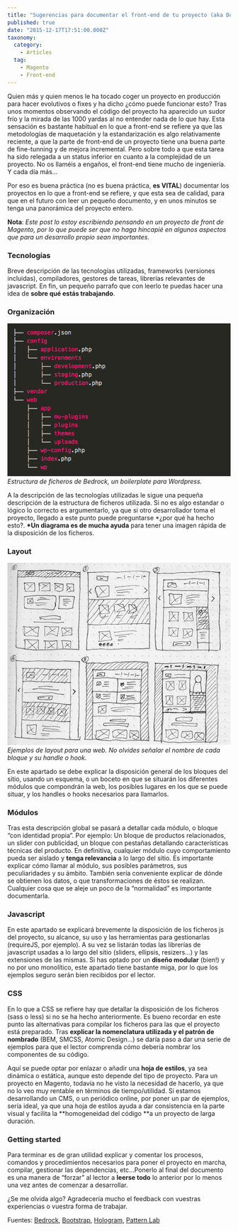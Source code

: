 ```yaml
---
title: "Sugerencias para documentar el front-end de tu proyecto (aka Documentad Malditos!)"
published: true
date: "2015-12-17T17:51:00.000Z"
taxonomy:
  category:
    - Articles
  tag:
    - Magento
    - Front-end
---
```


Quien más y quien menos le ha tocado coger un proyecto en producción para hacer evolutivos o fixes y ha dicho ¿cómo puede funcionar esto? Tras unos momentos observando el código del proyecto ha aparecido un sudor frío y la mirada de las 1000 yardas al no entender nada de lo que hay. Esta sensación es bastante habitual en lo que a front-end se refiere ya que las metodologías de maquetación y la estandarización es algo relativamente reciente, a que la parte de front-end de un proyecto tiene una buena parte de fine-tunning y de mejora incremental. Pero sobre todo a que esta tarea ha sido relegada a un status inferior en cuanto a la complejidad de un proyecto. No os llaméis a engaños, el front-end tiene mucho de ingeniería. Y cada día más…

Por eso es buena práctica (no es buena práctica, **es VITAL**) documentar los proyectos en lo que a front-end se refiere, y que esta sea de calidad, para que en el futuro con leer un pequeño documento, y en unos minutos se tenga una panorámica del proyecto entero.

**Nota**: _Este post lo estoy escribiendo pensando en un proyecto de front de Magento, por lo que puede ser que no haga hincapié en algunos aspectos que para un desarrollo propio sean importantes._

### Tecnologías

Breve descripción de las tecnologías utilizadas, frameworks (versiones incluidas), compiladores, gestores de tareas, librerías relevantes de javascript. En fin, un pequeño parrafo que con leerlo te puedas hacer una idea de **sobre qué estás trabajando**.

### Organización

![Estructura de ficheros de Bedrock, un boilerplate para Wordpress.](1*sxSs-RP0N0U6HR4bYP6sOQ.png)_Estructura de ficheros de Bedrock, un boilerplate para Wordpress._

A la descripción de las tecnologías utilizadas le sigue una pequeña descripción de la estructura de ficheros utilizada. Si no es algo estandar o lógico lo correcto es argumentarlo, ya que si otro desarrollador toma el proyecto, llegado a este punto puede preguntarse \*¿por qué ha hecho esto?. **\*Un diagrama es de mucha ayuda** para tener una imagen rápida de la disposición de los ficheros.

### Layout

![Ejemplos de layout para una web. No olvides señalar el nombre de cada bloque y su handle o hook.](1*WkFzntViBtGNdDqd4n3Dbw.jpeg)_Ejemplos de layout para una web. No olvides señalar el nombre de cada bloque y su handle o hook._

En este apartado se debe explicar la disposición general de los bloques del sitio, usando un esquema, o un boceto en que se situarán los diferentes módulos que compondrán la web, los posibles lugares en los que se puede situar, y los handles o hooks necesarios para llamarlos.

### Módulos

Tras esta descripción global se pasará a detallar cada módulo, o bloque “con identidad propia”. Por ejemplo: Un bloque de productos relacionados, un slider con publicidad, un bloque con pestañas detallando características técnicas del producto. En definitiva, cualquier módulo cuyo comportamiento pueda ser aislado y **tenga relevancia** a lo largo del sitio. Es importante explicar cómo llamar al módulo, sus posibles parámetros, sus peculiaridades y su ámbito. También sería conveniente explicar de dónde se obtienen los datos, o que transformaciones de éstos se realizan. Cualquier cosa que se aleje un poco de la “normalidad” es importante documentarla.

### Javascript

En este apartado se explicará brevemente la disposición de los ficheros js del proyecto, su alcance, su uso y las herramientas para gestionarlas (requireJS, por ejemplo). A su vez se listarán todas las librerías de javascript usadas a lo largo del sitio (sliders, ellipsis, resizers…) y las extensiones de las mismas. Si has optado por un **diseño modular** (bien!) y no por uno monolítico, este apartado tiene bastante miga, por lo que los ejemplos seguro serán bien recibidos por el lector.

### CSS

En lo que a CSS se refiere hay que detallar la disposición de los ficheros (sass o less) si no se ha hecho anteriormente. Es bueno recordar en este punto las alternativas para compilar los ficheros para las que el proyecto está preparado. Tras **explicar la nomenclatura utilizada y el patrón de nombrado** (BEM, SMCSS, Atomic Design…) se daría paso a dar una serie de ejemplos para que el lector comprenda cómo debería nombrar los componentes de su código.

Aquí se puede optar por enlazar o añadir una **hoja de estilos**, ya sea dinámica o estática, aunque esto depende del tipo de proyecto. Para un proyecto en Magento, todavía no he visto la necesidad de hacerlo, ya que no lo veo muy rentable en términos de tiempo/utilidad. Si estamos desarrollando un CMS, o un periódico online, por poner un par de ejemplos, sería ideal, ya que una hoja de estilos ayuda a dar consistencia en la parte visual y facilita la **homogeneidad del código **a un proyecto de larga duración.

### Getting started

Para terminar es de gran utilidad explicar y comentar los procesos, comandos y procedimientos necesarios para poner el proyecto en marcha, compilar, gestionar las dependencias, etc…Ponerlo al final del documento es una manera de “forzar” al lector a **leerse todo** lo anterior por lo menos una vez antes de comenzar a desarrollar.

¿Se me olvida algo? Agradecería mucho el feedback con vuestras experiencias o vuestra forma de trabajar.

Fuentes: [Bedrock](https://roots.io/bedrock/), [Bootstrap](http://getbootstrap.com), [Hologram](http://trulia.github.io/hologram/), [Pattern Lab](http://patternlab.io)
